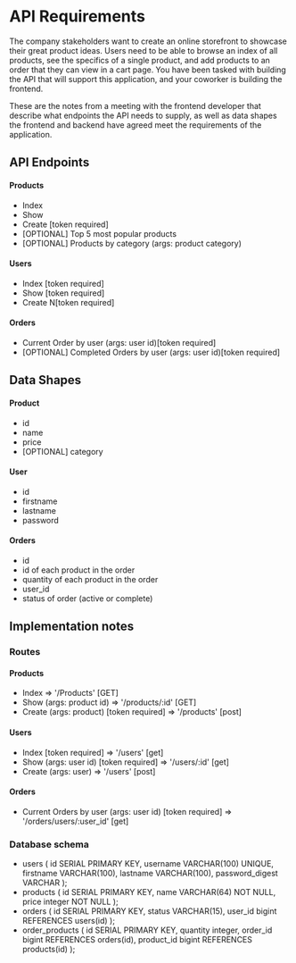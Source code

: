 # API Requirements
The company stakeholders want to create an online storefront to showcase their great product ideas. Users need to be able to browse an index of all products, see the specifics of a single product, and add products to an order that they can view in a cart page. You have been tasked with building the API that will support this application, and your coworker is building the frontend.

These are the notes from a meeting with the frontend developer that describe what endpoints the API needs to supply, as well as data shapes the frontend and backend have agreed meet the requirements of the application. 

## API Endpoints
#### Products
- Index 
- Show
- Create [token required]
- [OPTIONAL] Top 5 most popular products 
- [OPTIONAL] Products by category (args: product category)

#### Users
- Index [token required]
- Show [token required]
- Create N[token required]

#### Orders
- Current Order by user (args: user id)[token required]
- [OPTIONAL] Completed Orders by user (args: user id)[token required]

## Data Shapes
#### Product
-  id
- name
- price
- [OPTIONAL] category

#### User
- id
- firstname
- lastname
- password

#### Orders
- id
- id of each product in the order
- quantity of each product in the order
- user_id
- status of order (active or complete)

## Implementation notes

### Routes

#### Products
- Index => '/Products' [GET] 
- Show (args: product id) => '/products/:id' [GET] 
- Create (args: product) [token required] => '/products' [post] 

#### Users
- Index [token required] =>  '/users' [get]
- Show (args: user id) [token required] => '/users/:id' [get] 
- Create (args: user) =>  '/users' [post]

#### Orders
- Current Orders by user (args: user id) [token required] => '/orders/users/:user_id' [get] 

### Database schema
- users (
    id SERIAL PRIMARY KEY,
    username VARCHAR(100) UNIQUE,
    firstname VARCHAR(100),
    lastname VARCHAR(100),
    password_digest VARCHAR
);
- products (
    id SERIAL PRIMARY KEY,
    name VARCHAR(64) NOT NULL,
    price integer NOT NULL
);
- orders (
    id SERIAL PRIMARY KEY,
    status VARCHAR(15),
    user_id bigint REFERENCES users(id)
);
- order_products (
    id SERIAL PRIMARY KEY,
    quantity integer,
    order_id bigint REFERENCES orders(id),
    product_id bigint REFERENCES products(id)
);



